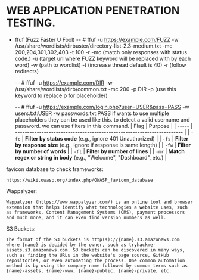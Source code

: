 # WEB APPLICATION PENETRATION TESTING.

- ffuf (Fuzz Faster U Fool)
	-- # ffuf -u https://example.com/FUZZ -w /usr/share/wordlists/dirbuster/directory-list-2.3-medium.txt -mc 200,204,301,302,403 -t 100 -r
		-mc (match only responses with status code.)
		-u (target url where FUZZ keyword will be replaced with by each word)
		-w (path to wordlist)
		-t (increase thread default is 40)
		-r (follow redirects)

	-- # ffuf -u https://example.com/DIR -w /usr/share/wordlists/dirb/common.txt -mc 200 -p DIR
		-p (use this keyword to replace p for placeholder)


	-- # ffuf -u https://example.com/login.php?user=USER&pass=PASS -w users.txt:USER -w passwords.txt:PASS
		if wants to use multiple placeholders they can be used like this.
		to detect a valid username and password. we can use filters in this command.
		| Flag  | Purpose                                                                |
		| ----- | ---------------------------------------------------------------------- |
		| `-fc` | **Filter by status code** (e.g., ignore 401 Unauthorized)              |
		| `-fs` | **Filter by response size** (e.g., ignore if response is same length)  |
		| `-fw` | **Filter by number of words**                                          |
		| `-fl` | **Filter by number of lines**                                          |
		| `-mr` | **Match regex or string in body** (e.g., "Welcome", "Dashboard", etc.) |


favicon database to check frameworks:

    https://wiki.owasp.org/index.php/OWASP_favicon_database

Wappalyzer:

	Wappalyzer (https://www.wappalyzer.com/) is an online tool and browser extension that helps identify what technologies a website uses, such as frameworks, Content Management Systems (CMS), payment processors and much more, and it can even find version numbers as well.

S3 Buckets:

	The format of the S3 buckets is http(s)://{name}.s3.amazonaws.com where {name} is decided by the owner, such as tryhackme-assets.s3.amazonaws.com. S3 buckets can be discovered in many ways, such as finding the URLs in the website's page source, GitHub repositories, or even automating the process. One common automation method is by using the company name followed by common terms such as {name}-assets, {name}-www, {name}-public, {name}-private, etc.

